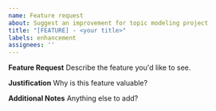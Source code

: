 ```yaml
---
name: Feature request
about: Suggest an improvement for topic modeling project
title: "[FEATURE] - <your title>"
labels: enhancement
assignees: ''
---
```


**Feature Request**
Describe the feature you'd like to see.

**Justification**
Why is this feature valuable?

**Additional Notes**
Anything else to add?

